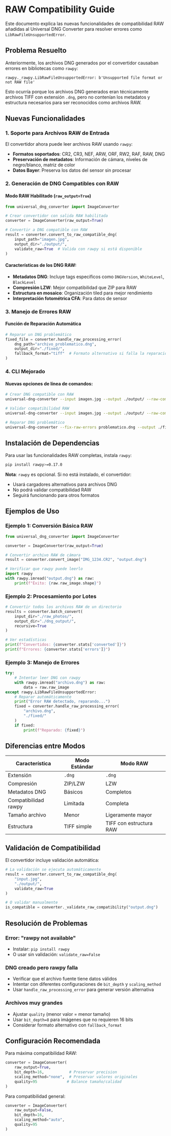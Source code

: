 # RAW Compatibility Guide

Este documento explica las nuevas funcionalidades de compatibilidad RAW añadidas al Universal DNG Converter para resolver errores como `LibRawFileUnsupportedError`.

## Problema Resuelto

Anteriormente, los archivos DNG generados por el convertidor causaban errores en bibliotecas como `rawpy`:

```
rawpy._rawpy.LibRawFileUnsupportedError: b'Unsupported file format or not RAW file'
```

Esto ocurría porque los archivos DNG generados eran técnicamente archivos TIFF con extensión `.dng`, pero no contenían los metadatos y estructura necesarios para ser reconocidos como archivos RAW.

## Nuevas Funcionalidades

### 1. Soporte para Archivos RAW de Entrada

El convertidor ahora puede leer archivos RAW usando `rawpy`:

- **Formatos soportados**: CR2, CR3, NEF, ARW, ORF, RW2, RAF, RAW, DNG
- **Preservación de metadatos**: Información de cámara, niveles de negro/blanco, matriz de color
- **Datos Bayer**: Preserva los datos del sensor sin procesar

### 2. Generación de DNG Compatibles con RAW

#### Modo RAW Habilitado (`raw_output=True`)

```python
from universal_dng_converter import ImageConverter

# Crear convertidor con salida RAW habilitada
converter = ImageConverter(raw_output=True)

# Convertir a DNG compatible con RAW
result = converter.convert_to_raw_compatible_dng(
    input_path="imagen.jpg",
    output_dir="./output/",
    validate_raw=True  # Valida con rawpy si está disponible
)
```

#### Características de los DNG RAW:

- **Metadatos DNG**: Incluye tags específicos como `DNGVersion`, `WhiteLevel`, `BlackLevel`
- **Compresión LZW**: Mejor compatibilidad que ZIP para RAW
- **Estructura en mosaico**: Organización tiled para mejor rendimiento
- **Interpretación fotométrica CFA**: Para datos de sensor

### 3. Manejo de Errores RAW

#### Función de Reparación Automática

```python
# Reparar un DNG problemático
fixed_file = converter.handle_raw_processing_error(
    dng_path="archivo_problematico.dng",
    output_dir="./fixed/",
    fallback_format="tiff"  # Formato alternativo si falla la reparación
)
```

### 4. CLI Mejorado

#### Nuevas opciones de línea de comandos:

```bash
# Crear DNG compatible con RAW
universal-dng-converter --input imagen.jpg --output ./output/ --raw-compatible

# Validar compatibilidad RAW
universal-dng-converter --input imagen.jpg --output ./output/ --raw-compatible --validate-raw

# Reparar DNG problemático
universal-dng-converter --fix-raw-errors problematico.dng --output ./fixed/ --fallback-format tiff
```

## Instalación de Dependencias

Para usar las funcionalidades RAW completas, instala `rawpy`:

```bash
pip install rawpy>=0.17.0
```

**Nota**: `rawpy` es opcional. Si no está instalado, el convertidor:
- Usará cargadores alternativos para archivos DNG
- No podrá validar compatibilidad RAW
- Seguirá funcionando para otros formatos

## Ejemplos de Uso

### Ejemplo 1: Conversión Básica RAW

```python
from universal_dng_converter import ImageConverter

converter = ImageConverter(raw_output=True)

# Convertir archivo RAW de cámara
result = converter.convert_image("IMG_1234.CR2", "output.dng")

# Verificar que rawpy puede leerlo
import rawpy
with rawpy.imread("output.dng") as raw:
    print(f"Éxito: {raw.raw_image.shape}")
```

### Ejemplo 2: Procesamiento por Lotes

```python
# Convertir todos los archivos RAW de un directorio
results = converter.batch_convert(
    input_dir="./raw_photos/",
    output_dir="./dng_output/",
    recursive=True
)

# Ver estadísticas
print(f"Convertidos: {converter.stats['converted']}")
print(f"Errores: {converter.stats['errors']}")
```

### Ejemplo 3: Manejo de Errores

```python
try:
    # Intentar leer DNG con rawpy
    with rawpy.imread("archivo.dng") as raw:
        data = raw.raw_image
except rawpy.LibRawFileUnsupportedError:
    # Reparar automáticamente
    print("Error RAW detectado, reparando...")
    fixed = converter.handle_raw_processing_error(
        "archivo.dng",
        "./fixed/"
    )
    if fixed:
        print(f"Reparado: {fixed}")
```

## Diferencias entre Modos

| Característica | Modo Estándar | Modo RAW |
|----------------|---------------|----------|
| Extensión | `.dng` | `.dng` |
| Compresión | ZIP/LZW | LZW |
| Metadatos DNG | Básicos | Completos |
| Compatibilidad rawpy | Limitada | Completa |
| Tamaño archivo | Menor | Ligeramente mayor |
| Estructura | TIFF simple | TIFF con estructura RAW |

## Validación de Compatibilidad

El convertidor incluye validación automática:

```python
# La validación se ejecuta automáticamente
result = converter.convert_to_raw_compatible_dng(
    "input.jpg",
    "./output/",
    validate_raw=True
)

# O validar manualmente
is_compatible = converter._validate_raw_compatibility("output.dng")
```

## Resolución de Problemas

### Error: "rawpy not available"
- Instalar: `pip install rawpy`
- O usar sin validación: `validate_raw=False`

### DNG creado pero rawpy falla
- Verificar que el archivo fuente tiene datos válidos
- Intentar con diferentes configuraciones de `bit_depth` y `scaling_method`
- Usar `handle_raw_processing_error` para generar versión alternativa

### Archivos muy grandes
- Ajustar `quality` (menor valor = menor tamaño)
- Usar `bit_depth=8` para imágenes que no requieren 16 bits
- Considerar formato alternativo con `fallback_format`

## Configuración Recomendada

Para máxima compatibilidad RAW:

```python
converter = ImageConverter(
    raw_output=True,
    bit_depth=16,           # Preservar precision
    scaling_method="none",  # Preservar valores originales
    quality=95             # Balance tamaño/calidad
)
```

Para compatibilidad general:

```python
converter = ImageConverter(
    raw_output=False,
    bit_depth=16,
    scaling_method="auto",
    quality=95
)
```

